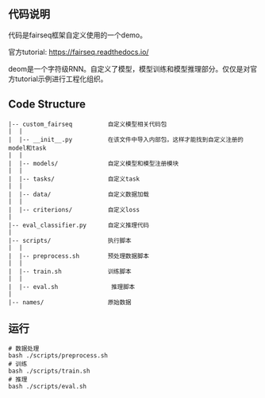 ## 代码说明

代码是fairseq框架自定义使用的一个demo。

官方tutorial: https://fairseq.readthedocs.io/

deom是一个字符级RNN。自定义了模型，模型训练和模型推理部分。仅仅是对官方tutorial示例进行工程化组织。

## Code Structure
```
|-- custom_fairseq          自定义模型相关代码包
|  |
|  |-- __init__.py          在该文件中导入内部包，这样才能找到自定义注册的model和task
|  |
|  |-- models/              自定义模型和模型注册模块
|  |
|  |-- tasks/               自定义task
|  |
|  |-- data/                自定义数据加载
|  |
|  |-- criterions/          自定义loss
|  
|-- eval_classifier.py      自定义推理代码
|  
|-- scripts/                执行脚本
|  |
|  |-- preprocess.sh        预处理数据脚本
|  |
|  |-- train.sh             训练脚本
|  |    
|  |-- eval.sh               推理脚本
|
|-- names/                  原始数据           
```



## 运行
```
# 数据处理
bash ./scripts/preprocess.sh
# 训练
bash ./scripts/train.sh
# 推理
bash ./scripts/eval.sh
```